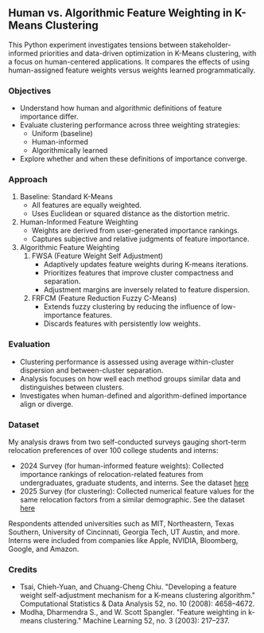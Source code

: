 ## Human vs. Algorithmic Feature Weighting in K-Means Clustering
This Python experiment investigates tensions between stakeholder-informed priorities and data-driven optimization in K-Means clustering, with a focus on human-centered applications. It compares the effects of using human-assigned feature weights versus weights learned programmatically.

### Objectives
- Understand how human and algorithmic definitions of feature importance differ.
- Evaluate clustering performance across three weighting strategies:
  - Uniform (baseline)
  - Human-informed
  - Algorithmically learned
- Explore whether and when these definitions of importance converge.

### Approach
1. Baseline: Standard K-Means
    - All features are equally weighted.
    - Uses Euclidean or squared distance as the distortion metric.
2. Human-Informed Feature Weighting 
   - Weights are derived from user-generated importance rankings. 
   - Captures subjective and relative judgments of feature importance.
3. Algorithmic Feature Weighting
   1. FWSA (Feature Weight Self Adjustment)
      - Adaptively updates feature weights during K-means iterations. 
      - Prioritizes features that improve cluster compactness and separation. 
      - Adjustment margins are inversely related to feature dispersion.
   2. FRFCM (Feature Reduction Fuzzy C-Means)
      - Extends fuzzy clustering by reducing the influence of low-importance features. 
      - Discards features with persistently low weights.

### Evaluation
- Clustering performance is assessed using average within-cluster dispersion and between-cluster separation.
- Analysis focuses on how well each method groups similar data and distinguishes between clusters.
- Investigates when human-defined and algorithm-defined importance align or diverge.

### Dataset
My analysis draws from two self-conducted surveys gauging short-term relocation preferences of over 100 college students and interns:
- 2024 Survey (for human-informed feature weights): Collected importance rankings of relocation-related features from undergraduates, graduate students, and interns. See the dataset [here](https://docs.google.com/spreadsheets/d/1DGOwN7Gwb7nG2BkWNWkKRHiLhEgzNuqkeso_NzWX6Mo/edit?usp=sharing)
- 2025 Survey (for clustering): Collected numerical feature values for the same relocation factors from a similar demographic. See the dataset [here](https://docs.google.com/spreadsheets/d/1a7sTa1XrTWnLoJEi-FCJkWHguHw9MIXtH7jacJG0QZ8/edit?usp=sharing)

Respondents attended universities such as MIT, Northeastern, Texas Southern, University of Cincinnati, Georgia Tech, UT Austin, and more. Interns were included from companies like Apple, NVIDIA, Bloomberg, Google, and Amazon.



### Credits
- Tsai, Chieh-Yuan, and Chuang-Cheng Chiu. "Developing a feature weight self-adjustment mechanism for a K-means clustering algorithm." Computational Statistics & Data Analysis 52, no. 10 (2008): 4658–4672.
- Modha, Dharmendra S., and W. Scott Spangler. "Feature weighting in k-means clustering." Machine Learning 52, no. 3 (2003): 217–237.​